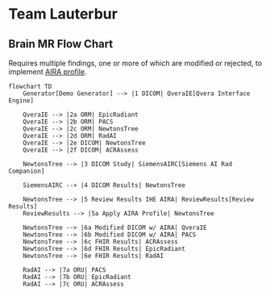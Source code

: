# Team Lauterbur
## Brain MR Flow Chart

Requires multiple findings, one or more of which are modified or rejected, to implement [AIRA profile](https://www.ihe.net/uploadedFiles/Documents/Radiology/IHE_RAD_Suppl_AIRA.pdf).

```mermaid
flowchart TD
    Generator[Demo Generator] --> |1 DICOM| QveraIE[Qvera Interface Engine]

    QveraIE --> |2a ORM| EpicRadiant
    QveraIE --> |2b ORM| PACS
    QveraIE --> |2c ORM| NewtonsTree
    QveraIE --> |2d ORM| RadAI
    QveraIE --> |2e DICOM| NewtonsTree
    QveraIE --> |2f DICOM| ACRAssess

    NewtonsTree --> |3 DICOM Study| SiemensAIRC[Siemens AI Rad Companion]

    SiemensAIRC --> |4 DICOM Results| NewtonsTree

    NewtonsTree --> |5 Review Results IHE AIRA| ReviewResults[Review Results]
    ReviewResults --> |5a Apply AIRA Profile| NewtonsTree

    NewtonsTree --> |6a Modified DICOM w/ AIRA| QveraIE
    NewtonsTree --> |6b Modified DICOM w/ AIRA| PACS
    NewtonsTree --> |6c FHIR Results| ACRAssess
    NewtonsTree --> |6d FHIR Results| EpicRadiant
    NewtonsTree --> |6e FHIR Results| RadAI

    RadAI --> |7a ORU| PACS
    RadAI --> |7b ORU| EpicRadiant
    RadAI --> |7c ORU| ACRAssess

```
